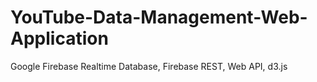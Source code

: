 # YouTube-Data-Management-Web-Application
Google Firebase Realtime Database, Firebase REST, Web API, d3.js
